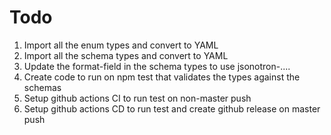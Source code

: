 # Todo

1. Import all the enum types and convert to YAML
2. Import all the schema types and convert to YAML
3. Update the format-field in the schema types to use jsonotron-....
4. Create code to run on npm test that validates the types against the schemas
5. Setup github actions CI to run test on non-master push
6. Setup github actions CD to run test and create github release on master push
